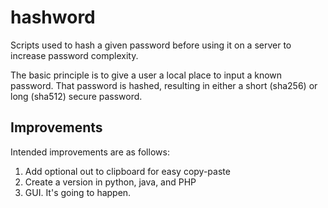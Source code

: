 hashword
========

Scripts used to hash a given password before using it on a server to increase password complexity.

The basic principle is to give a user a local place to input a known password.  That password is hashed, resulting in either a short (sha256) or long (sha512) secure password.

Improvements
------------

Intended improvements are as follows:

1. Add optional out to clipboard for easy copy-paste
2. Create a version in python, java, and PHP
3. GUI.  It's going to happen.
